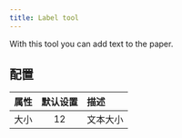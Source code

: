 ```yaml
---
title: Label tool
---
```


With this tool you can add text to the paper.

## 配置

| 属性 | 默认设置 | 描述   |
| -: | :--: | :--- |
| 大小 |  12  | 文本大小 |
